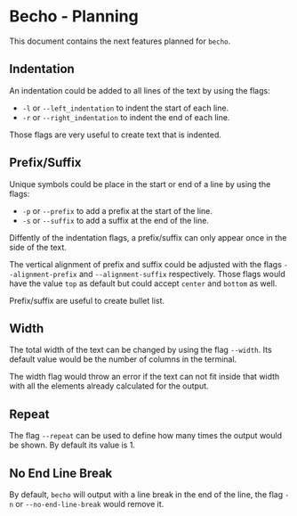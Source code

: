 # Becho - Planning

This document contains the next features planned for `becho`.

## Indentation

An indentation could be added to all lines of the text by
using the flags:
  + `-l` or `--left_indentation` to indent the start of each line.
  + `-r` or `--right_indentation` to indent the end of each line.

Those flags are very useful to create text that is indented.

## Prefix/Suffix

Unique symbols could be place in the start or end of a line by
using the flags:
  + `-p` or `--prefix` to add a prefix at the start of the line.
  + `-s` or `--suffix` to add a suffix at the end of the line.

Diffently of the indentation flags, a prefix/suffix can only
appear once in the side of the text.

The vertical alignment of prefix and suffix could be adjusted
with the flags `--alignment-prefix` and `--alignment-suffix` respectively. Those flags would have the value `top` as default
but could accept `center` and `bottom` as well.

Prefix/suffix are useful to create bullet list.

## Width

The total width of the text can be changed by using the flag
`--width`. Its default value would be the number of columns in
the terminal.

The width flag would throw an error if the text can not fit
inside that width with all the elements already calculated for
the output.

## Repeat

The flag `--repeat` can be used to define how many times the
output would be shown. By default its value is 1.

## No End Line Break

By default, `becho` will output with a line break in the end
of the line, the flag `-n` or `--no-end-line-break` would remove it.
